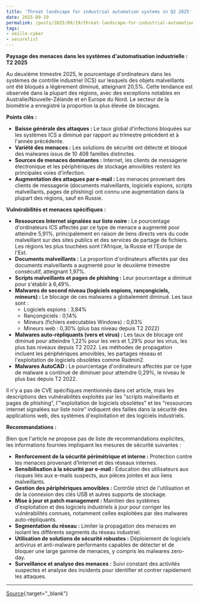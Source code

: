 ```yaml
---
title: 'Threat landscape for industrial automation systems in Q2 2025'
date: 2025-09-19
permalink: /posts/2025/09/19/threat-landscape-for-industrial-automation-systems-in-q2-2025/
tags:
- veille-cyber
- securelist
---
```

**Paysage des menaces dans les systèmes d'automatisation industrielle : T2 2025**

Au deuxième trimestre 2025, le pourcentage d'ordinateurs dans les systèmes de contrôle industriel (ICS) sur lesquels des objets malveillants ont été bloqués a légèrement diminué, atteignant 20,5%. Cette tendance est observée dans la plupart des régions, avec des exceptions notables en Australie/Nouvelle-Zélande et en Europe du Nord. Le secteur de la biométrie a enregistré la proportion la plus élevée de blocages.

**Points clés :**

*   **Baisse générale des attaques :** Le taux global d'infections bloquées sur les systèmes ICS a diminué par rapport au trimestre précédent et à l'année précédente.
*   **Variété des menaces :** Les solutions de sécurité ont détecté et bloqué des malwares issus de 10 408 familles distinctes.
*   **Sources de menaces dominantes :** Internet, les clients de messagerie électronique et les périphériques de stockage amovibles restent les principales voies d'infection.
*   **Augmentation des attaques par e-mail :** Les menaces provenant des clients de messagerie (documents malveillants, logiciels espions, scripts malveillants, pages de phishing) ont connu une augmentation dans la plupart des régions, sauf en Russie.

**Vulnérabilités et menaces spécifiques :**

*   **Ressources Internet signalées sur liste noire :** Le pourcentage d'ordinateurs ICS affectés par ce type de menace a augmenté pour atteindre 5,91%, principalement en raison de liens directs vers du code malveillant sur des sites publics et des services de partage de fichiers. Les régions les plus touchées sont l'Afrique, la Russie et l'Europe de l'Est.
*   **Documents malveillants :** La proportion d'ordinateurs affectés par des documents malveillants a augmenté pour le deuxième trimestre consécutif, atteignant 1,97%.
*   **Scripts malveillants et pages de phishing :** Leur pourcentage a diminué pour s'établir à 6,49%.
*   **Malwares de second niveau (logiciels espions, rançongiciels, mineurs) :** Le blocage de ces malwares a globalement diminué. Les taux sont :
    *   Logiciels espions : 3,84%
    *   Rançongiciels : 0,14%
    *   Mineurs (fichiers exécutables Windows) : 0,63%
    *   Mineurs web : 0,30% (plus bas niveau depuis T2 2022)
*   **Malwares auto-répliquants (vers et virus) :** Les taux de blocage ont diminué pour atteindre 1,22% pour les vers et 1,29% pour les virus, les plus bas niveaux depuis T2 2022. Les méthodes de propagation incluent les périphériques amovibles, les partages réseau et l'exploitation de logiciels obsolètes comme Radmin2.
*   **Malwares AutoCAD :** Le pourcentage d'ordinateurs affectés par ce type de malware a continué de diminuer pour atteindre 0,29%, le niveau le plus bas depuis T2 2022.

Il n'y a pas de CVE spécifiques mentionnés dans cet article, mais les descriptions des vulnérabilités exploités par les "scripts malveillants et pages de phishing", l'"exploitation de logiciels obsolètes" et les "ressources internet signalées sur liste noire" indiquent des failles dans la sécurité des applications web, des systèmes d'exploitation et des logiciels industriels.

**Recommandations :**

Bien que l'article ne propose pas de liste de recommandations explicites, les informations fournies impliquent les mesures de sécurité suivantes :

*   **Renforcement de la sécurité périmétrique et interne :** Protection contre les menaces provenant d'Internet et des réseaux internes.
*   **Sensibilisation à la sécurité par e-mail :** Éducation des utilisateurs aux risques liés aux e-mails suspects, aux pièces jointes et aux liens malveillants.
*   **Gestion des périphériques amovibles :** Contrôle strict de l'utilisation et de la connexion des clés USB et autres supports de stockage.
*   **Mise à jour et patch management :** Maintien des systèmes d'exploitation et des logiciels industriels à jour pour corriger les vulnérabilités connues, notamment celles exploitées par des malwares auto-répliquants.
*   **Segmentation du réseau :** Limiter la propagation des menaces en isolant les différents segments du réseau industriel.
*   **Utilisation de solutions de sécurité robustes :** Déploiement de logiciels antivirus et anti-malware performants capables de détecter et de bloquer une large gamme de menaces, y compris les malwares zero-day.
*   **Surveillance et analyse des menaces :** Suivi constant des activités suspectes et analyse des incidents pour identifier et contrer rapidement les attaques.

---
[Source](https://securelist.com/industrial-threat-report-q2-2025/117532/){:target="_blank"}

